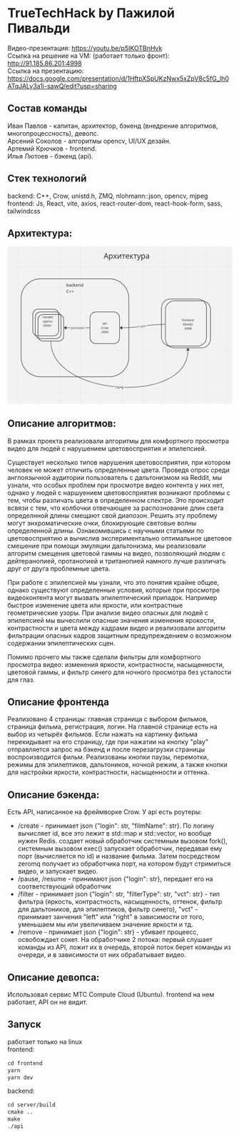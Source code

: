 # TrueTechHack by Пажилой Пивальди

Видео-презентация: https://youtu.be/p5IKOTBnHvk \
Ссылка на решение на VM: (работает только фронт): http://91.185.86.201:4998 \
Ссылка на презентацию: https://docs.google.com/presentation/d/1HftpXSpUKzNwx5xZpV8c5fG_lh0ATqJALy3a1i-sawQ/edit?usp=sharing

## Состав команды
Иван Павлов - капитан, архитектор, бэкенд (внедрение алгоритмов, многопроцессность), девопс.\
Арсений Соколов - алгоритмы opencv, UI/UX дезайн.\
Артемий Крючков - frontend.\
Илья Лютоев - бэкенд (api).

## Стек технологий
backend: C++, Crow, unistd.h, ZMQ, nlohmann::json, opencv, mjpeg\
frontend: Js, React, vite, axios, react-router-dom, react-hook-form, sass, tailwindcss

## Архитектура:
<img width="720" alt="image" src="./architect.png">

## Описание алгоритмов:
В рамках проекта реализовали алгоритмы для комфортного просмотра видео для людей с нарушением цветовосприятия и эпилепсией.

Существует несколько типов нарушения цветовосприятия, при котором человек не может отличить определенные цвета.
Проведя опрос среди англоязычной аудитории пользователь с дальтонизмом на Reddit, мы узнали, что особых проблем при просмотре
видео контента у них нет, однако у людей с наршуением цветовосприятия возникают проблемы с тем, чтобы различать цвета
в определенном спектре. Это происходит всвязи с тем, что колбочки отвечающее за распознование длин света определнной длины
смещают свой диапозон. Решить эту проблему могут энхроматические очки, блокирующие световые волны определенной длины.
Ознакомившись с научными статьями по цветовосприятию и вычислив экспериментально оптимальное цветовое смешение при
помощи эмуляции дальтонизма, мы реализовали алгоритм смещения цветовой гаммы на видео, позволяющий людям с
дейтеранопией, протанопией и тританопией намного лучше различать друг от друга проблемные цвета.

При работе с эпилепсией мы узнали, что это понятия крайне общее, однако существуют определенные условия, которые при
просмотре видеоконтента могут вызвать эпилептический припадок. Например быстрое изменение цвета или яркости, или
контрастные геометрические узоры. При анализе видео опасных для людей с эпилепсией мы вычеслили опасные значения
изменения ярокости, контрастности и цвета между кадрами видео и реализовали алгоритм фильтрации опасных кадров
защитным предупреждением о возможном содержании эпилептических сцен.

Помимо прочего мы также сделали фильтры для комфортного просмотра видео: изменения яркости, контрастности, насыщенности,
цветовой гаммы, и фильтр синего для ночного просмотра без усталости для глаз.


## Описание фронтенда
Реализовано 4 страницы: главная страница с выбором фильмов, страница фильма, регистрация, логин. На главной странице есть на выбор из четырёх фильмов. Если нажать на картинку фильма перекидывает на его страницу, где при нажатии на кнопку "play" отправляется запрос на бэкенд и после перезагрузки страницы воспроизводится фильм. Реализованы кнопки паузы, перемотки, режимы для эпилептиков, дальтоников, ночной режим, а также кнопки для настройки яркости, контрастности, насыщенности и оттенка.

## Описание бэкенда:
Есть API, написанное на фреймворке Crow. У api есть роутеры:
- /create - принимает json {"login": str, "filmName": str}. По логину вычисляет id, все это лежит в std::map и std::vector, но вообще нужен Redis. создает новый обработчик системным вызовом fork(), системным вызовом exec() запускает обработчик, передавая ему порт (вычисляется по id) и название фильма. Затем  посредством zeromq получает из обработчика порт, на котором будут стримиться видео, и запускает видео.
- /pause, /resume - принимают json {"login": str}, передает его на соответствующий обработчик
- /filter - принимает json {"login": str, "filterType": str, "vct": str} - тип фильтра (яркость, контрастность, насыщенность, оттенок, фильтр для дальтоников, для эпилептиков, фильтр синего), "vct" - принимает занчения "left" или "right" в зависимости от того, уменьшаем мы или увеличиваем значение яркости и тд.
- /remove - принимает json {"login": str} - убивает процеесс, освобождает сокет.
На обработчике 2 потока: первый слушает команды из API, ложит их в очередь, второй поток берет команды из очереди, и в зависимости от них обрабатывает видео.

## Описание девопса:
Использовал сервис МТС Compute Cloud (Ubuntu). frontend на нем работает, API он не видит.

## Запуск
работает только на linux\
frontend:
```
cd frontend
yarn
yarn dev
```
backend:
```
cd server/build
cmake ..
make
./api
```
